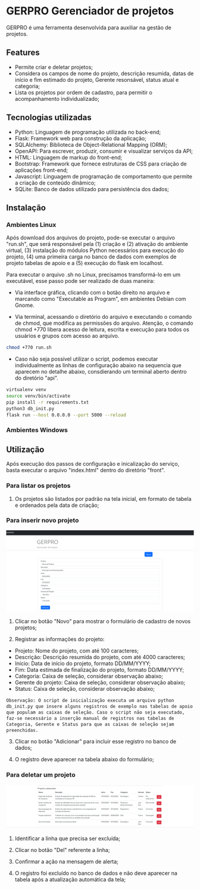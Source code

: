 # GERPRO Gerenciador de projetos

GERPRO é uma ferramenta desenvolvida para auxiliar na gestão de projetos.

## Features

- Permite criar e deletar projetos;
- Considera os campos de nome do projeto, descrição resumida, datas de início e fim estimado do projeto, Gerente resonsável, status atual e categoria;
- Lista os projetos por ordem de cadastro, para permitir o acompanhamento individualizado;

## Tecnologias utilizadas

- Python: Linguagem de programação utilizada no back-end;
- Flask: Framework web para construção da aplicação;
- SQLAlchemy: Biblioteca de Object-Relational Mapping (ORM);
- OpenAPI: Para escrever, produzir, consumir e visualizar serviços da API;
- HTML: Linguagem de markup do front-end;
- Bootstrap: Framework que fornece estruturas de CSS para criação de aplicações front-end;
- Javascript: Linguagem de programação de comportamento que permite a criação de conteúdo dinâmico;
- SQLite: Banco de dados utilizado para persistência dos dados;

## Instalação

### Ambientes Linux

Após download dos arquivos do projeto, pode-se executar o arquivo "run.sh", que será responsável pela (1) criação e (2) ativação do ambiente virtual, (3) instalação do módulos Python necessários para execução do projeto, (4) uma primeira carga no banco de dados com exemplos de projeto tabelas de apoio e a (5) execução do flask em localhost.

Para executar o arquivo .sh no Linux, precisamos transformá-lo em um executável, esse passo pode ser realizado de duas maneira:

- Via interface gráfica, clicando com o botão direito no arquivo e marcando como "Executable as Program", em ambientes Debian com Gnome.

- Via terminal, acessando o diretório do arquivo e executando o comando de chmod, que modifica as permissões do arquivo. Atenção, o comando chmod +770 libera acesso de leitura, escrita e execução para todos os usuários e grupos com acesso ao arquivo.

```bash
chmod +770 run.sh
```

- Caso não seja possível utilizar o script, podemos executar individualmente as linhas de configuração abaixo na sequencia que aparecem no detalhe abaixo, consdierando um terminal aberto dentro do diretório "api".

``` bash
virtualenv venv
source venv/bin/activate
pip install -r requirements.txt
python3 db_init.py
flask run --host 0.0.0.0 --port 5000 --reload
```

### Ambientes Windows

## Utilização

Após execução dos passos de configuração e inicalização do serviço, basta executar o arquivo "index.html" dentro do diretório "front".

### Para listar os projetos

1. Os projetos são listados por padrão na tela inicial, em formato de tabela e ordenados pela data de criação;

### Para inserir novo projeto

![Alt text](image-1.png)

1. Clicar no botão "Novo" para mostrar o formulário de cadastro de novos projetos;

2. Registrar as informações do projeto:
- Projeto: Nome do projeto, com até 100 caracteres;
- Descrição: Descrição resumida do projeto, com até 4000 caracteres;
- Início: Data de início do projeto, formato DD/MM/YYYY;
- Fim: Data estimada de finalização do projeto, formato DD/MM/YYYY;
- Categoria: Caixa de seleção, considerar observação abaixo;
- Gerente do projeto: Caixa de seleção, considerar observação abaixo;
- Status: Caixa de seleção, considerar observação abaixo;

```
Observação: O script de inicialização executa um arquivo python db_init.py que insere alguns registros de exemplo nas tabelas de apoio que populam as caixas de seleção. Caso o script não seja executado, faz-se necessário a inserção manual de registros nas tabelas de Categoria, Gerente e Status para que as caixas de seleção sejam preenchidas.
```

3. Clicar no botão "Adicionar" para incluir esse registro no banco de dados;

4. O registro deve aparecer na tabela abaixo do formulário;

### Para deletar um projeto

![Alt text](image-2.png)

1. Identificar a linha que precisa ser excluída;

2. Clicar no botão "Del" referente a linha;

3. Confirmar a ação na mensagem de alerta;

4. O registro foi excluído no banco de dados e não deve aparecer na tabela após a atualização automática da tela;